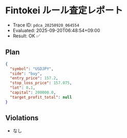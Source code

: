 # Fintokei ルール査定レポート
- Trace ID: `pdca_20250920_064554`
- Evaluated: 2025-09-20T06:48:54+09:00
- Result: OK ✅

## Plan
```json
{
  "symbol": "USDJPY",
  "side": "buy",
  "entry_price": 157.2,
  "stop_loss_price": 157.075,
  "lot": 0.1,
  "capital": 200000.0,
  "target_profit_total": null
}
```

## Violations
- なし
